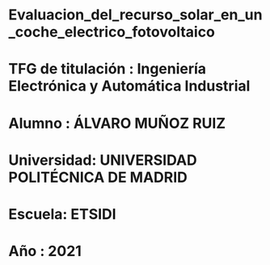 # Evaluacion_del_recurso_solar_en_un_coche_electrico_fotovoltaico

#  TFG de titulación : Ingeniería Electrónica y Automática Industrial

# Alumno : ÁLVARO MUÑOZ RUIZ 

# Universidad: UNIVERSIDAD POLITÉCNICA DE MADRID

# Escuela: ETSIDI

# Año : 2021
